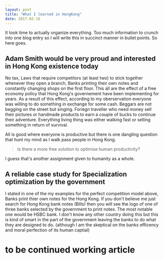 ```yaml
---
layout: post
title: "What I learned in HongKong"
date: 2017-02-16
---
```


It took time to actually organize everything. Too much information to crunch into one blog entry so I will write this in succinct manner in bullet points.
So here goes.

Adam Smith would be very proud and interested in Hong Kong existence today
--------------------------------------------------------------------------

No tax, Laws that require competitors (at least two) to stick together whenever they open a branch, Banks printing their own notes and
constantly changing shops on the first floor. This all are the effect of a free economy policy that Hong Kong's governement have been implementing for years.
As a result of this effect, according to my oberservation everyone was willing to do something in exchange for some cash. Beggars are not begging on the street but singing.
Foriegn traveller who need money sell their pictures or handmade products to earn a couple of bucks to continue their adventure. Everything living thing was either walking fast or selling something in return of survival.

All is good where everyone is productive but there is one dangling question that hunt my mind as I walk pass people in Hong Kong. 
>Is there a more free solution to optimise human productivity? 


I guess that's another assignment given to humanity as a whole.

A reliable case study for Specialization optimization by the government
-----------------------------------------------------------------------

I stated in one of the my examples for the perfect competition model above, Banks print thier own notes for the Hong Kong. If you don't believe me just search for Hong Kong bank notes (Bills) then you will see the logo of one of three banks selected by the government to print notes. The most notable one would be HSBC bank. I don't know any other country doing this but this is kind of smart in the part of the government leaving the banks to do what they are designed to do. (although I am the skeptical on the banks efficency and moral perfection of its human captial)

to be continued working article
==
